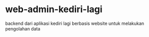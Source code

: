 # web-admin-kediri-lagi
backend dari aplikasi kediri lagi berbasis website untuk melakukan pengolahan data
